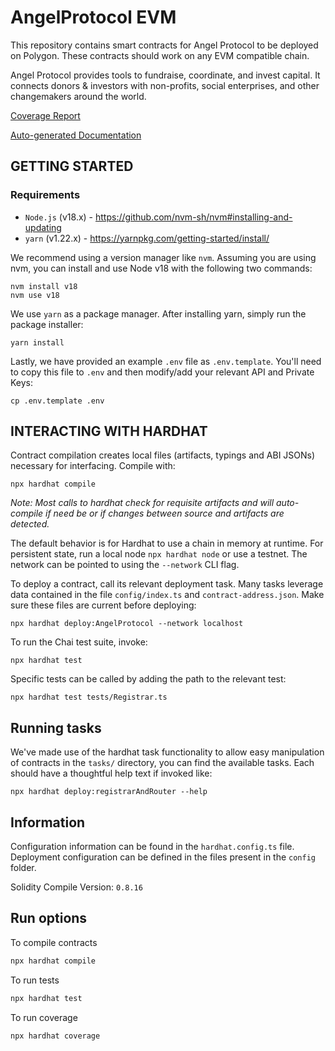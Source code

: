 # AngelProtocol EVM

This repository contains smart contracts for Angel Protocol to be deployed on Polygon. These contracts should work on any EVM compatible chain.

Angel Protocol provides tools to fundraise, coordinate, and invest capital. It connects donors & investors with non-profits, social enterprises, and other changemakers around the world.

[Coverage Report](https://angel-protocol-coverage-report.vercel.app/)

[Auto-generated Documentation](https://doc-site-angel.vercel.app/)

## GETTING STARTED

### Requirements

- `Node.js` (v18.x) - https://github.com/nvm-sh/nvm#installing-and-updating
- `yarn` (v1.22.x) - https://yarnpkg.com/getting-started/install/

We recommend using a version manager like `nvm`. Assuming you are using nvm, you can install and use Node v18 with the following two commands:

```shell
nvm install v18
nvm use v18
```

We use `yarn` as a package manager. After installing yarn, simply run the package installer:

```shell
yarn install
```

Lastly, we have provided an example `.env` file as `.env.template`.
You'll need to copy this file to `.env` and then modify/add your relevant API and Private Keys:

```shell
cp .env.template .env
```

## INTERACTING WITH HARDHAT

Contract compilation creates local files (artifacts, typings and ABI JSONs) necessary for interfacing. Compile with:

`npx hardhat compile`

_Note: Most calls to hardhat check for requisite artifacts and will auto-compile if need be or if changes between source and artifacts are detected._

The default behavior is for Hardhat to use a chain in memory at runtime. For persistent state, run a local node `npx hardhat node` or use a testnet.
The network can be pointed to using the `--network` CLI flag.

To deploy a contract, call its relevant deployment task. Many tasks leverage data contained in the file `config/index.ts` and `contract-address.json`. Make sure these files are current before deploying:

`npx hardhat deploy:AngelProtocol --network localhost`

To run the Chai test suite, invoke:

`npx hardhat test`

Specific tests can be called by adding the path to the relevant test:

`npx hardhat test tests/Registrar.ts`

## Running tasks

We've made use of the hardhat task functionality to allow easy manipulation of contracts
in the `tasks/` directory, you can find the available tasks. Each should have a thoughtful help text if invoked like:

`npx hardhat deploy:registrarAndRouter --help`

## Information

Configuration information can be found in the `hardhat.config.ts` file. Deployment configuration can be defined in the files present in the `config` folder.

Solidity Compile Version: `0.8.16`

## Run options

To compile contracts

```sh
npx hardhat compile
```

To run tests

```sh
npx hardhat test
```

To run coverage

```sh
npx hardhat coverage
```
